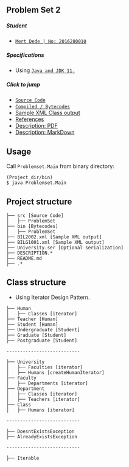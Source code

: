 ## Problem Set 2
##### Student
 - [`Mert Dede | No: 2016280010`](https://github.com/Anaxilaus)

##### Specifications
- Using [`Java and JDK 11.`](https://www.oracle.com/technetwork/java/javase/downloads/jdk11-downloads-5066655.html)

##### Click to jump
- [`Source Code`](src/Problemset)
- [`Compiled / Bytecodes`](./bin)
- [Sample XML Class output](./BIL2002.xml)
- [References](./REFERENCES.md)
- [Description: PDF](./DESCRIPTION.pdf)
- [Description: MarkDown](./DESCRIPTION.md)

## Usage
Call `Problemset.Main` from binary directory:

```
(Project_dir/bin)
$ java Problemset.Main
```

## Project structure
```
├── src [Source Code]
│   ├── ProblemSet
├── bin [Bytecodes]
│   ├── ProblemSet
├── BIL2002.xml [Sample XML output]
├── BILG1001.xml [Sample XML output]
├── University.ser [Optional serialization]
├── DESCRIPTION.*
├── README.md
├── .*
```

## Class structure
- Using Iterator Design Pattern.

```
├── Human
│   ├── Classes [iterator]
├── Teacher [Human]
├── Student [Human]
├── Undergraduate [Student]
├── Graduate [Student]
├── Postgraduate [Student]

---------------------------

├── University
│   ├── Faculties [iterator]
│   ├── Humans [createHumanIterator]
├── Faculty
│   ├── Departments [iterator]
├── Department
│   ├── Classes [iterator]
│   ├── Teachers [iterator]
├── Class
│   ├── Humans [iterator]

---------------------------

├── DoesntExistsException
├── AlreadyExistsException

---------------------------

├── Iterable
```
